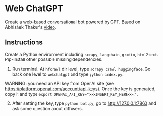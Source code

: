# Web ChatGPT

Create a web-based conversational bot powered by GPT. Based on Abhishek Thakur's [video](https://www.youtube.com/watch?v=T1hdz3eU3bg).

## Instructions

Create a Python environment including `scrapy`, `langchain`, `gradio`, `html2text`. Pip-install other possible missing dependencies.

1) Run terminal. At `hfcrawl` dir level, type `scrapy crawl huggingface`. Go back one level to `webchatgpt` and type `python index.py`.

WARNING: you need an API key from OpenAI site (see https://platform.openai.com/account/api-keys). Once the key is generated, copy it and type `export OPENAI_API_KEY=">>>INSERT_KEY_HERE<<<"`. 

2) After setting the key, type `python bot.py`, go to http://127.0.0.1:7860 and ask some question about diffusers.




